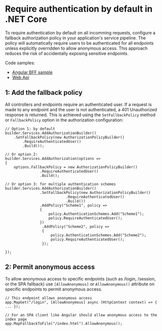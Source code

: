 # Require authentication by default in .NET Core
To require authentication by default on all incomming requests, configure a fallback authorization policy in your application's service pipeline. The policy will automatically require users to be authenticated for all endpoints unless explicitly overridden to allow anonymous access. This approach reduces the risk of accidentally exposing sensitive endpoints.


Code samples:

- [Angular BFF sample](https://github.com/FHIDev/Fhi.AuthExtensions/blob/main/samples/Fhi.Samples.AngularBFF/Fhi.Samples.Angular.BFFApi/Program.cs)
- [Web Api](https://github.com/FHIDev/Fhi.AuthExtensions/blob/main/samples/Fhi.Samples.WebApi/HostingExtensions.cs)


## 1: Add the fallback policy
All controllers and endpoints require an authenticated user. If a request is made to any endpoint and the user is not authenticated, a 401 Unauthorized response is returned. This is achieved using the `SetFallbackPolicy` method or `FallbackPolicy` option in the authorization configuration:

```
// Option 1: by default
builder.Services.AddAuthorizationBuilder()
    .SetFallbackPolicy(new AuthorizationPolicyBuilder()
        .RequireAuthenticatedUser()
        .Build());

// Or option 2:
builder.Services.AddAuthorization(options =>
{
    options.FallbackPolicy = new AuthorizationPolicyBuilder()
                .RequireAuthenticatedUser()
                .Build();

// Or option 3: for multiple authentication schemes
builder.Services.AddAuthorizationBuilder()
                .SetFallbackPolicy(new AuthorizationPolicyBuilder()
                            .RequireAuthenticatedUser()
                            .Build())
                .AddPolicy("Scheme1", policy =>
                {
                    policy.AuthenticationSchemes.Add("Scheme1");
                    policy.RequireAuthenticatedUser();
                })
                 .AddPolicy("Scheme2", policy =>
                 {
                     policy.AuthenticationSchemes.Add("Scheme2");
                     policy.RequireAuthenticatedUser();
                 });
   
});
```


## 2: Permit anonymous access
To allow anonymous access to specific endpoints (such as /login, /session, or the SPA fallback) use `[AllowAnonymous]` or `AllowAnonymous()` attribute on specific endpoints to permit anonymous access.

```
// This endpoint allows anonymous access
app.MapGet("/login", [AllowAnonymous] async (HttpContext context) => { ... });

// For an SPA client like Angular should allow anonymous access to the index page
app.MapFallbackToFile("/index.html").AllowAnonymous();

```